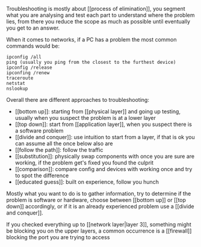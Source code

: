 Troubleshooting is mostly about [[process of elimination]], you segment what you are analysing and test each part to understand where the problem lies, from there you reduce the scope as much as possible until eventually you get to an answer.

When it comes to networks, if a PC has a problem the most common commands would be:
```
ipconfig /all
ping (usually you ping from the closest to the furthest device)
ipconfig /release
ipconfing /renew
traceroute
netstat
nslookup
```


Overall there are different approaches to troubleshooting:
- [[bottom up]]: starting from [[physical layer]] and going up testing, usually when you suspect the problem is at a lower layer
- [[top down]]: start from [[application layer]], when you suspect there is a software problem
- [[divide and conquer]]: use intuition to start from a layer, if that is ok you can assume all the once below also are
- [[follow the path]]: follow the traffic
- [[substitution]]: physically swap components with once you are sure are working, if the problem get's fixed you found the culprit
- [[comparison]]: compare config and devices with working once and try to spot the difference
- [[educated guess]]: built on experience, follow you hunch

Mostly what you want to do is to gather information, try to determine if the problem is software or hardware, choose between [[bottom up]] or [[top down]] accordingly, or if it is an already experienced problem use a [[divide and conquer]].

If you checked everything up to [[network layer|layer 3]], something might be blocking you on the upper layers, a common occurrence is a [[firewall]] blocking the port you are trying to access